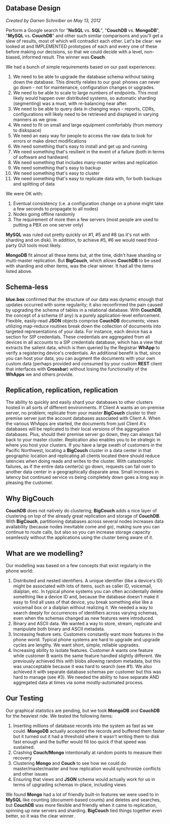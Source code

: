 
## Database Design

*Created by Darren Schreiber on May 13, 2012* 

Perform a Google search for "**NoSQL** vs. **SQL**", "**CouchDB** vs. **MongoDB**", "**MySQL** vs. **CouchDB**" and other such similar comparisons and you'll get a slew of results, most of which will contradict each other. Let's be clear: we looked at and IMPLEMENTED prototypes of each and every one of these before making our decisions, so that we could decide with a level, non-biased, informed result. The winner was **Couch**.

We had a bunch of simple requirements based on our past experiences:

1. We need to be able to upgrade the database schema without taking down the database. This directly relates to our goal: phones can never go down - not for maintenance, configuration changes or upgrades.
2. We need to be able to scale to large numbers of endpoints. This most likely would happen over distributed systems, so automatic sharding (segmenting) was a must, with re-balancing near after.
3. We need to be able to query data in changing ways - reports, CDRs, configurations will likely need to be retrieved and displayed in varying manners as we grow.
4. We need to fit on small and large equipment comfortably (from memory to diskspace)
5. We need an easy way for people to access the raw data to look for errors or make direct modifications
6. We need something that's easy to install and get up and running
7. We need something that's resilient in the event of a failure (both in terms of software and hardware)
8. We need something that includes many-master writes and replication
9. We need something that's easy to backup
10. We need something that's easy to cluster
11. We need something that's easy to replicate data with, for both backups and splitting of data


We were OK with:

1. Eventual consistency (i.e. a configuration change on a phone might take a few seconds to propagate to all nodes)
2. Nodes going offline randomly
3. The requirement of more then a few servers (most people are used to putting a PBX on one server only)


**MySQL** was ruled out pretty quickly on #1, #5 and #8 (as it's not with sharding and on disk). In addition, to achieve #5, #6 we would need third-party GUI tools most likely.

**MongoDB** fit almost all these items but, at the time, didn't have sharding or multi-master replication. But **BigCouch**, which allows **CouchDB** to be used with sharding and other items, was the clear winner. It had all the items listed above.


## Schema-less

**blue.box** confirmed that the structure of our data was dynamic enough that updates occurred with some regularity; it also reconfirmed the pain caused by upgrading the schema of tables in a relational database.
With **CouchDB**, the concept of a schema (if any) is a purely application-level enforcement. Flexible, easily-read **JSON** objects comprise **CouchDB** documents; views utilizing map-reduce routines break down the collection of documents into targeted representations of your data. For instance, each device has a section for SIP credentials. These credentials are aggregated from all devices in all accounts to a SIP credentials database, which has a view that extracts the salient data, which is then queried by the Registrar **WhApp** to verify a registering device's credentials.
An additional benefit is that, since you can host your data, you can augment the documents with your own custom data (perhaps provided and consumed by your custom **REST** client that interfaces with **Crossbar**) without losing the functionality of the **WhApps** we and others provide.


## Replication, replication, replication

The ability to quickly and easily shard your databases to other clusters hosted in all sorts of different environments. If Client A wants an on-premise server, no problem; replicate from your master **BigCouch** cluster to their premise server just the account databases associated with Client A. When the various WhApps are started, the documents from just Client A's databases will be replicated to their local versions of the aggregation databases. Plus, should their premise server go down, they can always fail back to your master cluster.
Replication also enables you to be strategic in where you host your clusters. If you have a large swath of customers in the Pacific Northwest, locating a **BigCouch** cluster in a data center in that geographic location and replicating all clients located there should reduce latencies when doing reads and writes to the cluster. With catastrophic failures, as if the entire data center(s) go down, requests can fail over to another data center in a geographically disparate area. Small increases in latency but continued service vs being completely down goes a long way in pleasing the customer.


## Why **BigCouch**

**CouchDB** does not natively do clustering; **BigCouch** adds a nice layer of clustering on top of the already great replication and storage of **CouchDB**. With **BigCouch**, partitioning databases across several nodes increases data availability (because nodes inevitable come and go), making sure you can continue to route calls, but also so you can increase storage capacity seamlessly without the applications using the cluster being aware of it.

## What are we modelling?

Our modelling was based on a few concepts that exist regularly in the phone world:

1. Distributed and nested identifiers. A unique identifier (like a device's ID) might be associated with lots of items, such as caller ID, voicemail, dialplan, etc. In typical phone systems you can often accidentally delete something like a device ID and, because the database doesn't make it easy to find all uses of that device, you break something else like a voicemail box or a dialplan without realizing it. We needed a way to search deeply for occurrences of identifiers across varying schemas, even when the schemas changed as new features were introduced.
2. Binary and ASCII data. We wanted a way to store, stream, replicate and manipulate both binary and ASCII metadata.
3. Increasing feature sets. Customers constantly want more features in the phone world. Typical phone systems are hard to upgrade and upgrade cycles are lengthy. We want short, simple, reliable upgrades.
4. Increasing ability to isolate features. Customer A wants one feature while customer B wants the same feature handled slightly different. We previously achieved this with blobs allowing random metadata, but this was unacceptable because it was hard to search (see #1). We also achieved it with separate database schemas per customer but this was hard to manage (see #3). We needed the ability to have separate AND aggregated data at times via some mostly-automated process.


## Our Testing

Our graphical statistics are pending, but we took **MongoDB** and **CouchDB** for the heaviest ride. We tested the following items:

1. Inserting millions of database records into the system as fast as we could. **MongoDB** actually accepted the records and buffered them faster but it turned out it had a threshold where it wasn't writing them to disk fast enough and the buffer would fill too quick if that speed was sustained.
2. Crashing **Couch/Mongo** intentionally at random points to measure their recovery
3. Clustering **Mongo** and **Couch** to see how we could do master/master/master and how replication would synchronize conflicts and other issues
4. Ensuring that views and **JSON** schema would actually work for us in terms of upgrading schemas in-place, including views

We found **Mongo** had a lot of friendly built-in features we were used to in **MySQL** like counting (document-based counts) and deletes and searches, but **CouchDB** was more flexible and friendly when it came to replication, spinning up new servers and sharding. **BigCouch** tied things together even better, so it was the clear winner.
